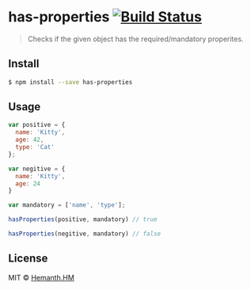 # has-properties [![Build Status](https://travis-ci.org/hemanth/has-properties.svg?branch=master)](https://travis-ci.org/hemanth/has-properties)

> Checks if the given object has the required/mandatory properites.

## Install

```sh
$ npm install --save has-properties
```

## Usage

```javascript
var positive = {
  name: 'Kitty',
  age: 42,
  type: 'Cat'
};

var negitive = {
  name: 'Kitty',
  age: 24
}

var mandatory = ['name', 'type'];

hasProperties(positive, mandatory) // true

hasProperties(negitive, mandatory) // false

```


## License

MIT © [Hemanth.HM](http://h3manth.com)
